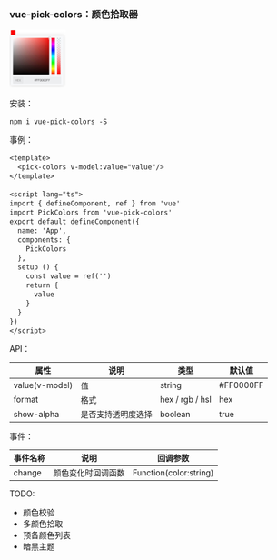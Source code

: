 ### vue-pick-colors：颜色拾取器

<img src="./images/effect.png" style="zoom:20%;" />

安装：

```
npm i vue-pick-colors -S
```

事例：

```vue
<template>
  <pick-colors v-model:value="value"/>
</template>

<script lang="ts">
import { defineComponent, ref } from 'vue'
import PickColors from 'vue-pick-colors'
export default defineComponent({
  name: 'App',
  components: {
    PickColors
  },
  setup () {
    const value = ref('')
    return {
      value
    }
  }
})
</script>
```

API：

| 属性           | 说明               | 类型            | 默认值    |
| -------------- | ------------------ | --------------- | --------- |
| value(v-model) | 值                 | string          | #FF0000FF |
| format         | 格式               | hex / rgb / hsl | hex       |
| show-alpha     | 是否支持透明度选择 | boolean         | true      |

事件：

| 事件名称 | 说明               | 回调参数               |
| -------- | ------------------ | ---------------------- |
| change   | 颜色变化时回调函数 | Function(color:string) |



TODO:

- 颜色校验
- 多颜色拾取
- 预备颜色列表
- 暗黑主题